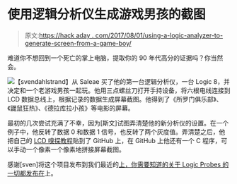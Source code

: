 # 使用逻辑分析仪生成游戏男孩的截图

> 原文:[https://hack aday . com/2017/08/01/using-a-logic-analyzer-to-generate-screen-from-a-game-boy/](https://hackaday.com/2017/08/01/using-a-logic-analyzer-to-generate-screenshots-from-a-game-boy/)

难道你不想回到一个死亡的掌上电脑，提取你的 90 年代高分的证据吗？你当然会。

[![](../Images/862bf3ee00ecd6aad40a689b0d43a8ec.png)](https://hackaday.com/wp-content/uploads/2017/07/mole-mania.png)【svendahlstrand】从 Saleae 买了他的第一台逻辑分析仪，一台 Logic 8，并决定和一个老游戏男孩一起玩。他用三点螺丝刀打开手持设备，将六根电线连接到 LCD 数据总线上，根据记录的数据生成屏幕截图。他得到了《所罗门俱乐部》、《鼹鼠狂热》、《德拉库拉小孩》等电影的屏幕。

最初的几次尝试充满了不幸，因为[斯文]试图弄清楚他的新分析仪的设置。在一个例子中，他反转了数据 0 和数据 1 信号，也反转了两个灰度值。弄清楚之后，他把自己的 [LCD 嗅探教程](https://github.com/svendahlstrand/game-boy-lcd-sniffing)贴到了 GitHub 上，在 GitHub 上他还有一个 C 程序，可以手动一个像素一个像素地拼接屏幕截图。

感谢[sven]将这个项目发布到我们最近的[上，你需要知道的关于 Logic Probes 的一切都发布在](http://hackaday.com/2017/07/29/everything-you-need-to-know-about-logic-probes)上。